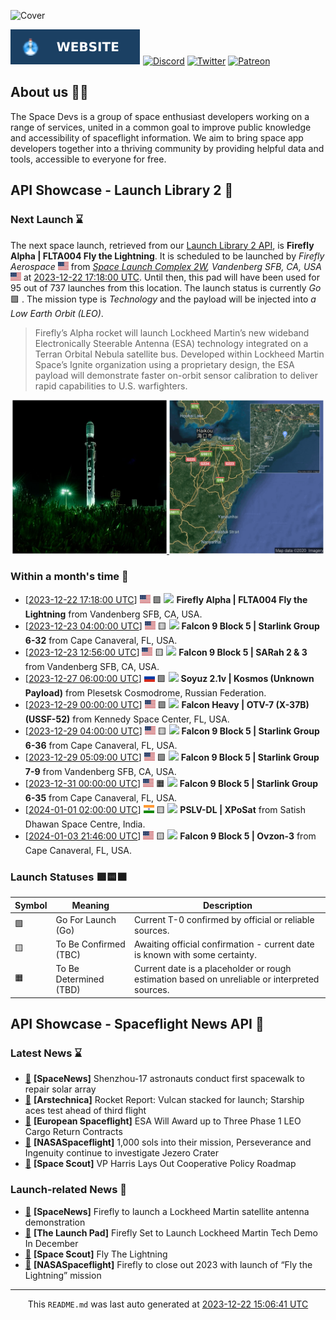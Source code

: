 ![Cover](https://raw.githubusercontent.com/TheSpaceDevs/Tutorials/main/assets/tsd_cover.png)


[![Website](https://raw.githubusercontent.com/TheSpaceDevs/Tutorials/e36b2c250ce7fcd4a801c1ed6cb1f9f9d031696b/assets/badge_tsd_website.svg)](https://thespacedevs.com/)
[![Discord](https://img.shields.io/badge/Discord-%237289DA.svg?style=for-the-badge&logo=discord&logoColor=white)](https://discord.gg/p7ntkNA)
[![Twitter](https://img.shields.io/badge/Twitter-%231DA1F2.svg?style=for-the-badge&logo=Twitter&logoColor=white)](https://twitter.com/TheSpaceDevs)
[![Patreon](https://img.shields.io/badge/Patreon-F96854?style=for-the-badge&logo=patreon&logoColor=white)](https://www.patreon.com/TheSpaceDevs)

## About us 🧑‍🚀
The Space Devs is a group of space enthusiast developers working on a range of
services, united in a common goal to improve public knowledge and accessibility
of spaceflight information. We aim to bring space app developers together into a
thriving community by providing helpful data and tools, accessible to everyone
for free.

## API Showcase - Launch Library 2 🚀

### Next Launch ⌛
The next space launch, retrieved from our
<a href="https://thespacedevs.com/llapi">Launch Library 2 API</a>, is
**Firefly Alpha | FLTA004 Fly the Lightning**. It is scheduled to be launched by *Firefly Aerospace*
<img width="17" src="https://raw.githubusercontent.com/lipis/flag-icons/main/flags/4x3/us.svg" />
from *<a href="">Space Launch Complex 2W</a>, Vandenberg SFB, CA, USA*
<img width="17" src="https://raw.githubusercontent.com/lipis/flag-icons/main/flags/4x3/us.svg" />
at <a href="https://www.timeanddate.com/worldclock/fixedtime.html?iso=20231222T171800">2023-12-22 17:18:00 UTC</a>.  Until
then, this pad will have been used for 95
out of 737 launches from this location. The launch status is currently
*Go* 🟩 . The mission type is
*Technology* and the payload will be injected
into *a Low Earth Orbit
(LEO)*.
<br>
<blockquote>
  Firefly’s Alpha rocket will launch Lockheed Martin’s new wideband Electronically Steerable Antenna (ESA) technology integrated on a Terran Orbital Nebula satellite bus. Developed within Lockheed Martin Space’s Ignite organization using a proprietary design, the ESA payload will demonstrate faster on-orbit sensor calibration to deliver rapid capabilities to U.S. warfighters.
</blockquote>

<p float="left" align="center">
  <a href="https://en.wikipedia.org/wiki/Firefly_Alpha" >
    <img alt="launch-image" width="49%" src="profile/cache/launch_image.png" />
  </a>
  <a href="https://www.google.com/maps?q=34.7556,-120.6224" >
    <img alt="pad-location" width="49%" src="profile/cache/new_pad_image.png"  />
  </a>
</p>

### Within a month's time 📅
- \[<a href="https://www.timeanddate.com/worldclock/fixedtime.html?iso=20231222T171800">2023-12-22 17:18:00 UTC</a>\]  <img width="17" src="https://raw.githubusercontent.com/lipis/flag-icons/main/flags/4x3/us.svg" /> 🟩  <a href="https://www.google.com/calendar/render?action=TEMPLATE&text=Firefly Alpha | FLTA004 Fly the Lightning&location=Vandenberg SFB, CA, USA&dates=20231222T171800Z%2F20231222T174800Z"><img border="0" width="15" src="https://upload.wikimedia.org/wikipedia/commons/a/a5/Google_Calendar_icon_%282020%29.svg"></a> **Firefly Alpha | FLTA004 Fly the Lightning** from Vandenberg SFB, CA, USA.
- \[<a href="https://www.timeanddate.com/worldclock/fixedtime.html?iso=20231223T040000">2023-12-23 04:00:00 UTC</a>\]  <img width="17" src="https://raw.githubusercontent.com/lipis/flag-icons/main/flags/4x3/us.svg" /> 🟨  <a href="https://www.google.com/calendar/render?action=TEMPLATE&text=Falcon 9 Block 5 | Starlink Group 6-32&location=Cape Canaveral, FL, USA&dates=20231223T040000Z%2F20231223T083100Z"><img border="0" width="15" src="https://upload.wikimedia.org/wikipedia/commons/a/a5/Google_Calendar_icon_%282020%29.svg"></a> **Falcon 9 Block 5 | Starlink Group 6-32** from Cape Canaveral, FL, USA.
- \[<a href="https://www.timeanddate.com/worldclock/fixedtime.html?iso=20231223T125600">2023-12-23 12:56:00 UTC</a>\]  <img width="17" src="https://raw.githubusercontent.com/lipis/flag-icons/main/flags/4x3/us.svg" /> 🟨  <a href="https://www.google.com/calendar/render?action=TEMPLATE&text=Falcon 9 Block 5 | SARah 2 &amp; 3&location=Vandenberg SFB, CA, USA&dates=20231223T125600Z%2F20231223T151600Z"><img border="0" width="15" src="https://upload.wikimedia.org/wikipedia/commons/a/a5/Google_Calendar_icon_%282020%29.svg"></a> **Falcon 9 Block 5 | SARah 2 & 3** from Vandenberg SFB, CA, USA.
- \[<a href="https://www.timeanddate.com/worldclock/fixedtime.html?iso=20231227T060000">2023-12-27 06:00:00 UTC</a>\]  <img width="17" src="https://raw.githubusercontent.com/lipis/flag-icons/main/flags/4x3/ru.svg" /> 🟩  <a href="https://www.google.com/calendar/render?action=TEMPLATE&text=Soyuz 2.1v | Kosmos (Unknown Payload)&location=Plesetsk Cosmodrome, Russian Federation&dates=20231227T060000Z%2F20231227T080000Z"><img border="0" width="15" src="https://upload.wikimedia.org/wikipedia/commons/a/a5/Google_Calendar_icon_%282020%29.svg"></a> **Soyuz 2.1v | Kosmos (Unknown Payload)** from Plesetsk Cosmodrome, Russian Federation.
- \[<a href="https://www.timeanddate.com/worldclock/fixedtime.html?iso=20231229T000000">2023-12-29 00:00:00 UTC</a>\]  <img width="17" src="https://raw.githubusercontent.com/lipis/flag-icons/main/flags/4x3/us.svg" /> 🟩  <a href="https://www.google.com/calendar/render?action=TEMPLATE&text=Falcon Heavy | OTV-7 (X-37B) (USSF-52)&location=Kennedy Space Center, FL, USA&dates=20231229T000000Z%2F20231229T040000Z"><img border="0" width="15" src="https://upload.wikimedia.org/wikipedia/commons/a/a5/Google_Calendar_icon_%282020%29.svg"></a> **Falcon Heavy | OTV-7 (X-37B) (USSF-52)** from Kennedy Space Center, FL, USA.
- \[<a href="https://www.timeanddate.com/worldclock/fixedtime.html?iso=20231229T040000">2023-12-29 04:00:00 UTC</a>\]  <img width="17" src="https://raw.githubusercontent.com/lipis/flag-icons/main/flags/4x3/us.svg" /> 🟨  <a href="https://www.google.com/calendar/render?action=TEMPLATE&text=Falcon 9 Block 5 | Starlink Group 6-36&location=Cape Canaveral, FL, USA&dates=20231229T040000Z%2F20231229T083100Z"><img border="0" width="15" src="https://upload.wikimedia.org/wikipedia/commons/a/a5/Google_Calendar_icon_%282020%29.svg"></a> **Falcon 9 Block 5 | Starlink Group 6-36** from Cape Canaveral, FL, USA.
- \[<a href="https://www.timeanddate.com/worldclock/fixedtime.html?iso=20231229T050900">2023-12-29 05:09:00 UTC</a>\]  <img width="17" src="https://raw.githubusercontent.com/lipis/flag-icons/main/flags/4x3/us.svg" /> 🟩  <a href="https://www.google.com/calendar/render?action=TEMPLATE&text=Falcon 9 Block 5 | Starlink Group 7-9&location=Vandenberg SFB, CA, USA&dates=20231229T050900Z%2F20231229T083200Z"><img border="0" width="15" src="https://upload.wikimedia.org/wikipedia/commons/a/a5/Google_Calendar_icon_%282020%29.svg"></a> **Falcon 9 Block 5 | Starlink Group 7-9** from Vandenberg SFB, CA, USA.
- \[<a href="https://www.timeanddate.com/worldclock/fixedtime.html?iso=20231231T000000">2023-12-31 00:00:00 UTC</a>\]  <img width="17" src="https://raw.githubusercontent.com/lipis/flag-icons/main/flags/4x3/us.svg" /> 🟧  <a href="https://www.google.com/calendar/render?action=TEMPLATE&text=Falcon 9 Block 5 | Starlink Group 6-35&location=Cape Canaveral, FL, USA&dates=20231231T000000Z%2F20231231T000000Z"><img border="0" width="15" src="https://upload.wikimedia.org/wikipedia/commons/a/a5/Google_Calendar_icon_%282020%29.svg"></a> **Falcon 9 Block 5 | Starlink Group 6-35** from Cape Canaveral, FL, USA.
- \[<a href="https://www.timeanddate.com/worldclock/fixedtime.html?iso=20240101T020000">2024-01-01 02:00:00 UTC</a>\]  <img width="17" src="https://raw.githubusercontent.com/lipis/flag-icons/main/flags/4x3/in.svg" /> 🟨  <a href="https://www.google.com/calendar/render?action=TEMPLATE&text=PSLV-DL | XPoSat&location=Satish Dhawan Space Centre, India&dates=20240101T020000Z%2F20240101T060000Z"><img border="0" width="15" src="https://upload.wikimedia.org/wikipedia/commons/a/a5/Google_Calendar_icon_%282020%29.svg"></a> **PSLV-DL | XPoSat** from Satish Dhawan Space Centre, India.
- \[<a href="https://www.timeanddate.com/worldclock/fixedtime.html?iso=20240103T214600">2024-01-03 21:46:00 UTC</a>\]  <img width="17" src="https://raw.githubusercontent.com/lipis/flag-icons/main/flags/4x3/us.svg" /> 🟨  <a href="https://www.google.com/calendar/render?action=TEMPLATE&text=Falcon 9 Block 5 | Ovzon-3&location=Cape Canaveral, FL, USA&dates=20240103T214600Z%2F20240103T214600Z"><img border="0" width="15" src="https://upload.wikimedia.org/wikipedia/commons/a/a5/Google_Calendar_icon_%282020%29.svg"></a> **Falcon 9 Block 5 | Ovzon-3** from Cape Canaveral, FL, USA.


### Launch Statuses 🟩🟨🟧
<p align="center">
    <table class="tg">
    <thead>
      <tr>
        <th class="tg-0pky">Symbol</th>
        <th class="tg-0pky">Meaning</th>
        <th class="tg-0pky">Description</th>
      </tr>
    </thead>
    <tbody>
      <tr>
        <td class="tg-0pky">🟩</td>
        <td class="tg-0pky">Go For Launch (Go)</td>
        <td class="tg-0pky">Current T-0 confirmed by official or reliable sources.</td>
      </tr>
      <tr>
        <td class="tg-0pky">🟨</td>
        <td class="tg-0pky">To Be Confirmed (TBC)</td>
        <td class="tg-0pky">Awaiting official confirmation - current date is known with some certainty.</td>
      </tr>
      <tr>
        <td class="tg-0pky">🟧</td>
        <td class="tg-0pky">To Be Determined (TBD)</td>
        <td class="tg-0pky">Current date is a placeholder or rough estimation based on unreliable or interpreted sources.</td>
      </tr>
    </tbody>
    </table>
</p>

## API Showcase - Spaceflight News API 📰

### Latest News ⌛
- <a href="https://spacenews.com/shenzhou-17-astronauts-conduct-first-spacewalk-to-repair-solar-array/" >🔗</a> **[SpaceNews]** Shenzhou-17 astronauts conduct first spacewalk to repair solar array
- <a href="https://arstechnica.com/space/2023/12/rocket-report-electron-and-new-shepard-return-to-flight-uk-spaceport-gets-ok/" >🔗</a> **[Arstechnica]** Rocket Report: Vulcan stacked for launch; Starship aces test ahead of third flight
- <a href="https://europeanspaceflight.com/esa-will-award-up-to-three-phase-1-leo-cargo-return-contracts/" >🔗</a> **[European Spaceflight]** ESA Will Award up to Three Phase 1 LEO Cargo Return Contracts
- <a href="https://www.nasaspaceflight.com/2023/12/mars2020-1000-sols/" >🔗</a> **[NASASpaceflight]** 1,000 sols into their mission, Perseverance and Ingenuity continue to investigate Jezero Crater
- <a href="https://www.spacescout.info/2023/12/vp-harris-discusses-space-policy/" >🔗</a> **[Space Scout]** VP Harris Lays Out Cooperative Policy Roadmap


### Launch-related News 🚀

- <a href="https://spacenews.com/firefly-to-launch-a-lockheed-martin-satellite-antenna-demonstration/" >🔗</a> **[SpaceNews]** Firefly to launch a Lockheed Martin satellite antenna demonstration
- <a href="https://tlpnetwork.com/news/2023/11/firefly-set-to-launch-lockheed-martin-tech-demo-in-december" >🔗</a> **[The Launch Pad]** Firefly Set to Launch Lockheed Martin Tech Demo In December
- <a href="https://www.spacescout.info/2023/12/fly-the-lightning/" >🔗</a> **[Space Scout]** Fly The Lightning
- <a href="https://www.nasaspaceflight.com/2023/12/fly-the-lightning/" >🔗</a> **[NASASpaceflight]** Firefly to close out 2023 with launch of “Fly the Lightning” mission


<hr>
  <div align="center">
  This <code>README.md</code> was last auto generated at <a href="https://www.timeanddate.com/worldclock/fixedtime.html?iso=20231222T150641">2023-12-22 15:06:41 UTC</a>
  <br>
  <!-- <a href="https://medium.com/@g.h.garrett" target="_blank">Learn to add space launches to your profile here!</a> -->
</div>